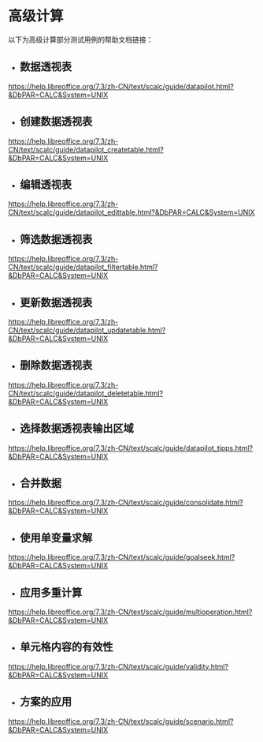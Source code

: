 # 高级计算  
以下为高级计算部分测试用例的帮助文档链接：  
* ## 数据透视表  
https://help.libreoffice.org/7.3/zh-CN/text/scalc/guide/datapilot.html?&DbPAR=CALC&System=UNIX  
* ## 创建数据透视表  
https://help.libreoffice.org/7.3/zh-CN/text/scalc/guide/datapilot_createtable.html?&DbPAR=CALC&System=UNIX  
* ## 编辑透视表  
https://help.libreoffice.org/7.3/zh-CN/text/scalc/guide/datapilot_edittable.html?&DbPAR=CALC&System=UNIX  
* ## 筛选数据透视表  
https://help.libreoffice.org/7.3/zh-CN/text/scalc/guide/datapilot_filtertable.html?&DbPAR=CALC&System=UNIX  
* ## 更新数据透视表  
https://help.libreoffice.org/7.3/zh-CN/text/scalc/guide/datapilot_updatetable.html?&DbPAR=CALC&System=UNIX  
* ## 删除数据透视表  
https://help.libreoffice.org/7.3/zh-CN/text/scalc/guide/datapilot_deletetable.html?&DbPAR=CALC&System=UNIX  
* ## 选择数据透视表输出区域  
https://help.libreoffice.org/7.3/zh-CN/text/scalc/guide/datapilot_tipps.html?&DbPAR=CALC&System=UNIX  
* ## 合并数据  
https://help.libreoffice.org/7.3/zh-CN/text/scalc/guide/consolidate.html?&DbPAR=CALC&System=UNIX  
* ## 使用单变量求解  
https://help.libreoffice.org/7.3/zh-CN/text/scalc/guide/goalseek.html?&DbPAR=CALC&System=UNIX  
* ## 应用多重计算  
https://help.libreoffice.org/7.3/zh-CN/text/scalc/guide/multioperation.html?&DbPAR=CALC&System=UNIX  
* ## 单元格内容的有效性  
https://help.libreoffice.org/7.3/zh-CN/text/scalc/guide/validity.html?&DbPAR=CALC&System=UNIX  
* ## 方案的应用  
https://help.libreoffice.org/7.3/zh-CN/text/scalc/guide/scenario.html?&DbPAR=CALC&System=UNIX  
